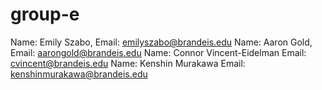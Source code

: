# group-e
Name: Emily Szabo, Email: emilyszabo@brandeis.edu
Name: Aaron Gold, Email: aarongold@brandeis.edu
Name: Connor Vincent-Eidelman Email: cvincent@brandeis.edu
Name: Kenshin Murakawa Email: kenshinmurakawa@brandeis.edu